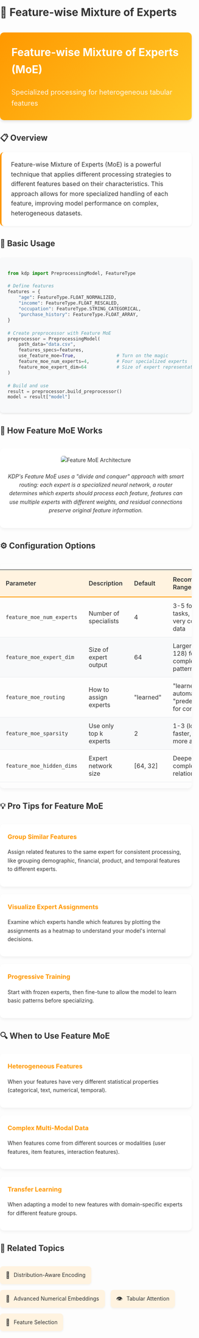 # 🧩 Feature-wise Mixture of Experts

<div class="feature-header">
  <div class="feature-title">
    <h2>Feature-wise Mixture of Experts (MoE)</h2>
    <p>Specialized processing for heterogeneous tabular features</p>
  </div>
</div>

## 📋 Overview

<div class="overview-card">
  <p>Feature-wise Mixture of Experts (MoE) is a powerful technique that applies different processing strategies to different features based on their characteristics. This approach allows for more specialized handling of each feature, improving model performance on complex, heterogeneous datasets.</p>
</div>

## 🚀 Basic Usage

<div class="code-container">

```python
from kdp import PreprocessingModel, FeatureType

# Define features
features = {
    "age": FeatureType.FLOAT_NORMALIZED,
    "income": FeatureType.FLOAT_RESCALED,
    "occupation": FeatureType.STRING_CATEGORICAL,
    "purchase_history": FeatureType.FLOAT_ARRAY,
}

# Create preprocessor with Feature MoE
preprocessor = PreprocessingModel(
    path_data="data.csv",
    features_specs=features,
    use_feature_moe=True,               # Turn on the magic
    feature_moe_num_experts=4,          # Four specialized experts
    feature_moe_expert_dim=64           # Size of expert representations
)

# Build and use
result = preprocessor.build_preprocessor()
model = result["model"]
```

</div>

## 🧩 How Feature MoE Works

<div class="architecture-diagram">
  <img src="imgs/feature_moe.png" alt="Feature MoE Architecture" class="architecture-image">
  <div class="diagram-caption">
    <p>KDP's Feature MoE uses a "divide and conquer" approach with smart routing: each expert is a specialized neural network, a router determines which experts should process each feature, features can use multiple experts with different weights, and residual connections preserve original feature information.</p>
  </div>
</div>

## ⚙️ Configuration Options

<div class="table-container">
  <table class="config-table">
    <thead>
      <tr>
        <th>Parameter</th>
        <th>Description</th>
        <th>Default</th>
        <th>Recommended Range</th>
      </tr>
    </thead>
    <tbody>
      <tr>
        <td><code>feature_moe_num_experts</code></td>
        <td>Number of specialists</td>
        <td>4</td>
        <td>3-5 for most tasks, 6-8 for very complex data</td>
      </tr>
      <tr>
        <td><code>feature_moe_expert_dim</code></td>
        <td>Size of expert output</td>
        <td>64</td>
        <td>Larger (96-128) for complex patterns</td>
      </tr>
      <tr>
        <td><code>feature_moe_routing</code></td>
        <td>How to assign experts</td>
        <td>"learned"</td>
        <td>"learned" for automatic, "predefined" for control</td>
      </tr>
      <tr>
        <td><code>feature_moe_sparsity</code></td>
        <td>Use only top k experts</td>
        <td>2</td>
        <td>1-3 (lower = faster, higher = more accurate)</td>
      </tr>
      <tr>
        <td><code>feature_moe_hidden_dims</code></td>
        <td>Expert network size</td>
        <td>[64, 32]</td>
        <td>Deeper for complex relationships</td>
      </tr>
    </tbody>
  </table>
</div>

## 💡 Pro Tips for Feature MoE

<div class="pro-tips-grid">
  <div class="pro-tip-card">
    <h3>Group Similar Features</h3>
    <p>Assign related features to the same expert for consistent processing, like grouping demographic, financial, product, and temporal features to different experts.</p>
  </div>

  <div class="pro-tip-card">
    <h3>Visualize Expert Assignments</h3>
    <p>Examine which experts handle which features by plotting the assignments as a heatmap to understand your model's internal decisions.</p>
  </div>

  <div class="pro-tip-card">
    <h3>Progressive Training</h3>
    <p>Start with frozen experts, then fine-tune to allow the model to learn basic patterns before specializing.</p>
  </div>
</div>

## 🔍 When to Use Feature MoE

<div class="use-cases-container">
  <div class="use-case-card">
    <h3>Heterogeneous Features</h3>
    <p>When your features have very different statistical properties (categorical, text, numerical, temporal).</p>
  </div>

  <div class="use-case-card">
    <h3>Complex Multi-Modal Data</h3>
    <p>When features come from different sources or modalities (user features, item features, interaction features).</p>
  </div>

  <div class="use-case-card">
    <h3>Transfer Learning</h3>
    <p>When adapting a model to new features with domain-specific experts for different feature groups.</p>
  </div>
</div>

## 🔗 Related Topics

<div class="related-topics">
  <a href="distribution-aware-encoding.md" class="topic-link">
    <span class="topic-icon">🔄</span>
    <span class="topic-text">Distribution-Aware Encoding</span>
  </a>
  <a href="numerical-embeddings.md" class="topic-link">
    <span class="topic-icon">🧮</span>
    <span class="topic-text">Advanced Numerical Embeddings</span>
  </a>
  <a href="tabular-attention.md" class="topic-link">
    <span class="topic-icon">👁️</span>
    <span class="topic-text">Tabular Attention</span>
  </a>
  <a href="../optimization/feature-selection.md" class="topic-link">
    <span class="topic-icon">🎯</span>
    <span class="topic-text">Feature Selection</span>
  </a>
</div>

<style>
/* Base styling */
body {
  font-family: -apple-system, BlinkMacSystemFont, "Segoe UI", Roboto, Helvetica, Arial, sans-serif;
  line-height: 1.6;
  color: #333;
  margin: 0;
  padding: 0;
}

/* Feature header */
.feature-header {
  background: linear-gradient(135deg, #ff9800 0%, #ffca28 100%);
  border-radius: 10px;
  padding: 30px;
  margin: 30px 0;
  box-shadow: 0 4px 6px rgba(0,0,0,0.1);
  color: white;
}

.feature-title h2 {
  margin-top: 0;
  font-size: 28px;
}

.feature-title p {
  font-size: 18px;
  margin-bottom: 0;
  opacity: 0.9;
}

/* Overview card */
.overview-card {
  background-color: #fff;
  border-radius: 10px;
  padding: 20px 25px;
  margin: 20px 0;
  box-shadow: 0 2px 5px rgba(0,0,0,0.05);
  border-left: 4px solid #ff9800;
}

.overview-card p {
  margin: 0;
  font-size: 16px;
}

/* Code containers */
.code-container {
  background-color: #f8f9fa;
  border-radius: 8px;
  overflow: hidden;
  box-shadow: 0 2px 5px rgba(0,0,0,0.1);
  margin: 20px 0;
}

.code-container pre {
  margin: 0;
  padding: 20px;
}

/* Architecture diagram */
.architecture-diagram {
  background-color: white;
  border-radius: 10px;
  padding: 20px;
  margin: 30px 0;
  box-shadow: 0 4px 8px rgba(0,0,0,0.05);
  text-align: center;
}

.architecture-image {
  max-width: 100%;
  border-radius: 5px;
}

.diagram-caption {
  margin-top: 20px;
  text-align: center;
  font-style: italic;
}

/* Tables */
.table-container {
  margin: 30px 0;
  border-radius: 10px;
  overflow: hidden;
  box-shadow: 0 4px 8px rgba(0,0,0,0.05);
}

.config-table {
  width: 100%;
  border-collapse: collapse;
}

.config-table th {
  background-color: #fff3e0;
  padding: 15px;
  text-align: left;
  font-weight: 600;
  border-bottom: 2px solid #ff9800;
}

.config-table td {
  padding: 12px 15px;
  border-bottom: 1px solid #eaecef;
}

.config-table tr:nth-child(even) {
  background-color: #f8f9fa;
}

.config-table tr:hover {
  background-color: #fff3e0;
}

/* Pro tips */
.pro-tips-grid {
  display: grid;
  grid-template-columns: repeat(auto-fill, minmax(300px, 1fr));
  gap: 20px;
  margin: 30px 0;
}

.pro-tip-card {
  background-color: #fff;
  border-radius: 10px;
  padding: 20px;
  box-shadow: 0 4px 8px rgba(0,0,0,0.05);
  transition: transform 0.3s ease, box-shadow 0.3s ease;
}

.pro-tip-card:hover {
  transform: translateY(-5px);
  box-shadow: 0 8px 16px rgba(0,0,0,0.1);
}

.pro-tip-card h3 {
  margin-top: 0;
  color: #ff9800;
}

/* Use cases */
.use-cases-container {
  display: grid;
  grid-template-columns: repeat(auto-fill, minmax(300px, 1fr));
  gap: 20px;
  margin: 30px 0;
}

.use-case-card {
  background-color: #fff;
  border-radius: 10px;
  padding: 20px;
  box-shadow: 0 4px 8px rgba(0,0,0,0.05);
  transition: transform 0.3s ease, box-shadow 0.3s ease;
}

.use-case-card:hover {
  transform: translateY(-5px);
  box-shadow: 0 8px 16px rgba(0,0,0,0.1);
}

.use-case-card h3 {
  margin-top: 0;
  color: #ff9800;
}

/* Related topics */
.related-topics {
  display: flex;
  flex-wrap: wrap;
  gap: 15px;
  margin: 30px 0;
}

.topic-link {
  display: flex;
  align-items: center;
  padding: 10px 15px;
  background-color: #fff3e0;
  border-radius: 8px;
  text-decoration: none;
  color: #333;
  box-shadow: 0 2px 5px rgba(0,0,0,0.05);
  transition: background-color 0.3s ease, transform 0.3s ease;
}

.topic-link:hover {
  background-color: #ffe0b2;
  transform: translateY(-2px);
}

.topic-icon {
  font-size: 1.2em;
  margin-right: 10px;
}

/* Responsive adjustments */
@media (max-width: 768px) {
  .pro-tips-grid,
  .use-cases-container {
    grid-template-columns: 1fr;
  }

  .related-topics {
    flex-direction: column;
  }
}
</style>
